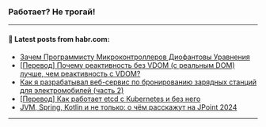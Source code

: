 ### Работает? Не трогай!

---
<!--
#### 🛠️ Technical stack:

![Java](https://img.shields.io/badge/Java-informational?logo=Oracle&style=flat&logoColor=white&color=FF4500)
![Kotlin](https://img.shields.io/badge/Kotlin-informational?logo=Kotlin&style=flat&logoColor=white&color=774D97)
![TS](https://img.shields.io/badge/TypeScript-informational?logo=typeScript&style=flat&logoColor=black&color=017acc)
![Python](https://img.shields.io/badge/Python-informational?logo=Python&style=flat&logoColor=black&color=ffdd54) <br>
![Spring](https://img.shields.io/badge/Spring-informational?logo=Spring&style=flat&logoColor=white&color=6DB33F) 
![SpringBoot](https://img.shields.io/badge/SpringBoot-informational?logo=SpringBoot&style=flat&logoColor=white&color=6DB33F)
![Nest](https://img.shields.io/badge/NestJS-informational?logo=NestJS&style=flat&logoColor=white&color=E0234E) 
![NodeJS](https://img.shields.io/badge/NodeJS-informational?logo=node.js&style=flat&logoColor=white&color=70A760)<br>
![PostgreSQL](https://img.shields.io/badge/PostgreSQL-informational?logo=PostgreSQL&style=flat&logoColor=white&color=DAA520)
![MongoDB](https://img.shields.io/badge/MongoDB-informational?logo=MongoDB&style=flat&logoColor=white&color=870000)
![Apache](https://img.shields.io/badge/Apache-informational?logo=apache&style=flat&logoColor=white&color=f74e28)

___ 


#### 🛠️ Most used languages:

[![Top Langs](https://github-readme-stats-git-master-advtsetting-gmailcom.vercel.app/api/top-langs/?username=zloylis&langs_count=10&hide_title=true&title_color=e6edf3&size_weight=0.5&count_weight=0.5&layout=compact&hide_border=true&theme=dracula)](https://github.com/zloylis)

---
-->

#### 💬 Latest posts from habr.com:

<!-- BLOG-POST-LIST:START -->
- [Зачем Программисту Микроконтроллеров Диофантовы Уравнения](https://habr.com/ru/articles/803415/?utm_source=habrahabr&utm_medium=rss&utm_campaign=803415)
- [[Перевод] Почему реактивность без VDOM &lpar;с реальным DOM&rpar; лучше, чем реактивность с VDOM?](https://habr.com/ru/articles/803779/?utm_source=habrahabr&utm_medium=rss&utm_campaign=803779)
- [Как я разрабатывал веб-сервис по бронированию зарядных станций для электромобилей &lpar;часть 2&rpar;](https://habr.com/ru/articles/803743/?utm_source=habrahabr&utm_medium=rss&utm_campaign=803743)
- [[Перевод] Как работает etcd с Kubernetes и без него](https://habr.com/ru/companies/slurm/articles/803739/?utm_source=habrahabr&utm_medium=rss&utm_campaign=803739)
- [JVM, Spring, Kotlin и не только: о чём расскажут на JPoint 2024](https://habr.com/ru/companies/jugru/articles/803549/?utm_source=habrahabr&utm_medium=rss&utm_campaign=803549)
<!-- BLOG-POST-LIST:END -->

---
<!--[![Top Langs](https://github-readme-stats-git-master-advtsetting-gmailcom.vercel.app/api/top-langs/?username=zloylis&langs_count=10&hide_title=false&title_color=e6edf3&size_weight=0.5&count_weight=0.5&layout=compact&hide_border=true&theme=dracula)](https://github.com/zloylis)
![GitHub stats](https://github-readme-stats-git-master-advtsetting-gmailcom.vercel.app/api?username=zloylis&show_icons=true&hide_border=true&theme=dracula&hide_title=true&include_all_commits=true&count_private=true&hide=contribs&hide_rank=true)-->
